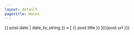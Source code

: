 ```yaml
---
layout: default
pagetitle: Notes
--- 
```

{{ post.date | date_to_string }} &raquo; [ {{ post.title }} ]({{post.url }})


